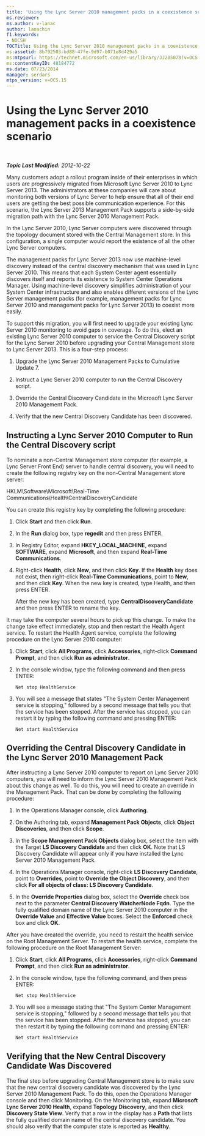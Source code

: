 ```yaml
---
title: 'Using the Lync Server 2010 management packs in a coexistence scenario'
ms.reviewer: 
ms.author: v-lanac
author: lanachin
f1.keywords:
- NOCSH
TOCTitle: Using the Lync Server 2010 management packs in a coexistence scenario
ms:assetid: 8b792503-bd88-47fe-9d97-b071e8d429a5
ms:mtpsurl: https://technet.microsoft.com/en-us/library/JJ205078(v=OCS.15)
ms:contentKeyID: 48184772
ms.date: 07/23/2014
manager: serdars
mtps_version: v=OCS.15
---
```


<div data-xmlns="http://www.w3.org/1999/xhtml">

<div class="topic" data-xmlns="http://www.w3.org/1999/xhtml" data-msxsl="urn:schemas-microsoft-com:xslt" data-cs="https://msdn.microsoft.com/">

<div data-asp="https://msdn2.microsoft.com/asp">

# Using the Lync Server 2010 management packs in a coexistence scenario

</div>

<div id="mainSection">

<div id="mainBody">

<span> </span>

_**Topic Last Modified:** 2012-10-22_

Many customers adopt a rollout program inside of their enterprises in which users are progressively migrated from Microsoft Lync Server 2010 to Lync Server 2013. The administrators at these companies will care about monitoring both versions of Lync Server to help ensure that all of their end users are getting the best possible communication experience. For this scenario, the Lync Server 2013 Management Pack supports a side-by-side migration path with the Lync Server 2010 Management Pack.

In the Lync Server 2010, Lync Server computers were discovered through the topology document stored with the Central Management store. In this configuration, a single computer would report the existence of all the other Lync Server computers.

The management packs for Lync Server 2013 now use machine-level discovery instead of the central discovery mechanism that was used in Lync Server 2010. This means that each System Center agent essentially discovers itself and reports its existence to System Center Operations Manager. Using machine-level discovery simplifies administration of your System Center infrastructure and also enables different versions of the Lync Server management packs (for example, management packs for Lync Server 2010 and management packs for Lync Server 2013) to coexist more easily.

To support this migration, you will first need to upgrade your existing Lync Server 2010 monitoring to avoid gaps in coverage. To do this, elect an existing Lync Server 2010 computer to service the Central Discovery script for the Lync Server 2010 before upgrading your Central Management store to Lync Server 2013. This is a four-step process:

1.  Upgrade the Lync Server 2010 Management Packs to Cumulative Update 7.

2.  Instruct a Lync Server 2010 computer to run the Central Discovery script.

3.  Override the Central Discovery Candidate in the Microsoft Lync Server 2010 Management Pack.

4.  Verify that the new Central Discovery Candidate has been discovered.

<div>

## Instructing a Lync Server 2010 Computer to Run the Central Discovery script

To nominate a non-Central Management store computer (for example, a Lync Server Front End) server to handle central discovery, you will need to create the following registry key on the non-Central Management store server:

HKLM\\Software\\Microsoft\\Real-Time Communications\\Health\\CentralDiscoveryCandidate

You can create this registry key by completing the following procedure:

1.  Click **Start** and then click **Run**.

2.  In the **Run** dialog box, type **regedit** and then press ENTER.

3.  In Registry Editor, expand **HKEY\_LOCAL\_MACHINE**, expand **SOFTWARE**, expand **Microsoft**, and then expand **Real-Time Communications**.

4.  Right-click **Health**, click **New**, and then click **Key**. If the **Health** key does not exist, then right-click **Real-Time Communications**, point to **New**, and then click **Key**. When the new key is created, type Health, and then press ENTER.
    
    After the new key has been created, type **CentralDiscoveryCandidate** and then press ENTER to rename the key.

It may take the computer several hours to pick up this change. To make the change take effect immediately, stop and then restart the Health Agent service. To restart the Health Agent service, complete the following procedure on the Lync Server 2010 computer:

1.  Click **Start**, click **All Programs**, click **Accessories**, right-click **Command Prompt**, and then click **Run as administrator**.

2.  In the console window, type the following command and then press ENTER:
    
        Net stop HealthService

3.  You will see a message that states "The System Center Management service is stopping," followed by a second message that tells you that the service has been stopped. After the service has stopped, you can restart it by typing the following command and pressing ENTER:
    
        Net start HealthService

</div>

<div>

## Overriding the Central Discovery Candidate in the Lync Server 2010 Management Pack

After instructing a Lync Server 2010 computer to report on Lync Server 2010 computers, you will need to inform the Lync Server 2010 Management Pack about this change as well. To do this, you will need to create an override in the Management Pack. That can be done by completing the following procedure:

1.  In the Operations Manager console, click **Authoring**.

2.  On the Authoring tab, expand **Management Pack Objects**, click **Object Discoveries**, and then click **Scope**.

3.  In the **Scope Management Pack Objects** dialog box, select the item with the Target **LS Discovery Candidate** and then click **OK**. Note that LS Discovery Candidate will appear only if you have installed the Lync Server 2010 Management Pack.

4.  In the Operations Manager console, right-click **LS Discovery Candidate**, point to **Overrides**, point to **Override the Object Discovery**, and then click **For all objects of class: LS Discovery Candidate**.

5.  In the **Override Properties** dialog box, select the **Override** check box next to the parameter **Central Discovery WatcherNode Fqdn**. Type the fully qualified domain name of the Lync Server 2010 computer in the **Override Value** and **Effective Value** boxes. Select the **Enforced** check box and click **OK**.

After you have created the override, you need to restart the health service on the Root Management Server. To restart the health service, complete the following procedure on the Root Management Server:

1.  Click **Start**, click **All Programs**, click **Accessories**, right-click **Command Prompt**, and then click **Run as administrator**.

2.  In the console window, type the following command, and then press ENTER:
    
        Net stop HealthService

3.  You will see a message stating that "The System Center Management service is stopping," followed by a second message that tells you that the service has been stopped. After the service has stopped, you can then restart it by typing the following command and pressing ENTER:
    
        Net start HealthService

</div>

<div>

## Verifying that the New Central Discovery Candidate Was Discovered

The final step before upgrading Central Management store is to make sure that the new central discovery candidate was discovered by the Lync Server 2010 Management Pack. To do this, open the Operations Manager console and then click Monitoring. On the Monitoring tab, expand **Microsoft Lync Server 2010 Health**, expand **Topology Discovery**, and then click **Discovery State View**. Verify that a row in the display has a **Path** that lists the fully qualified domain name of the central discovery candidate. You should also verify that the computer state is reported as **Healthy**.

</div>

</div>

<span> </span>

</div>

</div>

</div>

